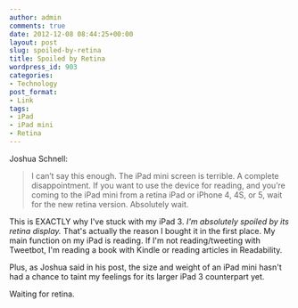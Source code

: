 ```yaml
---
author: admin
comments: true
date: 2012-12-08 08:44:25+00:00
layout: post
slug: spoiled-by-retina
title: Spoiled by Retina
wordpress_id: 903
categories:
- Technology
post_format:
- Link
tags:
- iPad
- iPad mini
- Retina
---
```


Joshua Schnell:





> 
  
> 
> I can’t say this enough. The iPad mini screen is terrible. A complete disappointment. If you want to use the device for reading, and you’re coming to the iPad mini from a retina iPad or iPhone 4, 4S, or 5, wait for the new retina version. Absolutely wait.
> 
> 






This is EXACTLY why I've stuck with my iPad 3. _I'm absolutely spoiled by its retina display._ That's actually the reason I bought it in the first place. My main function on my iPad is reading. If I'm not reading/tweeting with Tweetbot, I'm reading a book with Kindle or reading articles in Readability.





Plus, as Joshua said in his post, the size and weight of an iPad mini hasn't had a chance to taint my feelings for its larger iPad 3 counterpart yet.





Waiting for retina.



